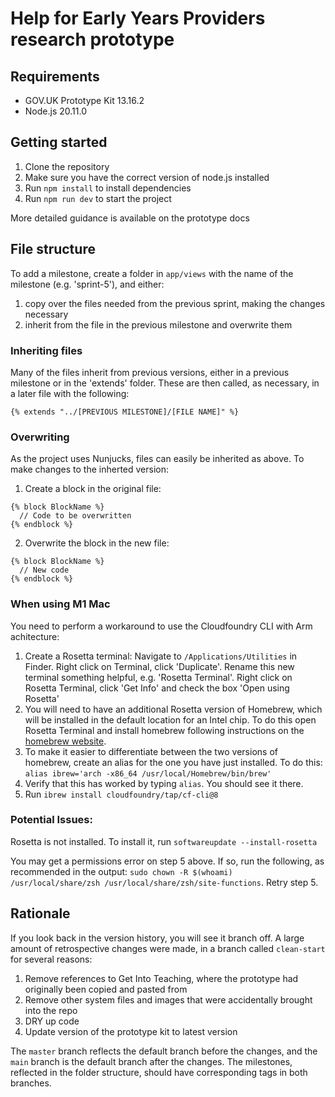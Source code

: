 # Help for Early Years Providers research prototype

## Requirements 

- GOV.UK Prototype Kit 13.16.2
- Node.js 20.11.0

## Getting started
1. Clone the repository
2. Make sure you have the correct version of node.js installed
3. Run ```npm install``` to install dependencies
4. Run ```npm run dev``` to start the project

More detailed guidance is available on the prototype docs

## File structure
To add a milestone, create a folder in `app/views` with the name of the milestone (e.g. 'sprint-5'), and either:
1. copy over the files needed from the previous sprint, making the changes necessary
2. inherit from the file in the previous milestone and overwrite them

### Inheriting files

Many of the files inherit from previous versions, either in a previous milestone or in the 'extends' folder. These are then called, as necessary, in a later file with the following:
```
{% extends "../[PREVIOUS MILESTONE]/[FILE NAME]" %}
```

### Overwriting
As the project uses Nunjucks, files can easily be inherited as above. To make changes to the inherted version:
1. Create a block in the original file: 
```
{% block BlockName %}
  // Code to be overwritten
{% endblock %}
```
2. Overwrite the block in the new file:
```
{% block BlockName %}
  // New code
{% endblock %}
```

### When using M1 Mac

You need to perform a workaround to use the Cloudfoundry CLI with Arm achitecture: 
1. Create a Rosetta terminal: Navigate to `/Applications/Utilities` in Finder. Right click on Terminal, click 'Duplicate'. Rename this new terminal something helpful, e.g. 'Rosetta Terminal'. Right click on Rosetta Terminal, click 'Get Info' and check the box 'Open using Rosetta'
2. You will need to have an additional Rosetta version of Homebrew, which will be installed in the default location for an Intel chip. To do this open Rosetta Terminal and install homebrew following instructions on the [homebrew website](https://brew.sh/).
3. To make it easier to differentiate between the two versions of homebrew, create an alias for the one you have just installed. To do this: `alias ibrew='arch -x86_64 /usr/local/Homebrew/bin/brew'`
4. Verify that this has worked by typing `alias`. You should see it there.
5. Run `ibrew install cloudfoundry/tap/cf-cli@8`

### Potential Issues:
Rosetta is not installed. To install it, run `softwareupdate --install-rosetta`

You may get a permissions error on step 5 above. If so, run the following, as recommended in the output:
`sudo chown -R $(whoami) /usr/local/share/zsh /usr/local/share/zsh/site-functions`. Retry step 5.

## Rationale

If you look back in the version history, you will see it branch off. A large amount of retrospective changes were made, in a branch called `clean-start` for several reasons:
1. Remove references to Get Into Teaching, where the prototype had originally been copied and pasted from
2. Remove other system files and images that were accidentally brought into the repo
3. DRY up code
4. Update version of the prototype kit to latest version

The `master` branch reflects the default branch before the changes, and the `main` branch is the default branch after the changes.
The milestones, reflected in the folder structure, should have corresponding tags in both branches.

